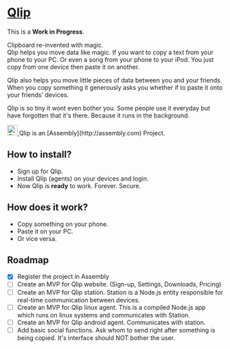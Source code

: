 # [Qlip](https://assembly.com/qlip)

This is a **Work in Progress**.

Clipboard re-invented with magic.   
Qlip helps you move data like magic. If you want to copy a text from your phone to your PC.
Or even a song from your phone to your iPod. You just copy from one device then paste it on another.

Qlip also helps you move little pieces of data between you and your friends. When you copy something 
it generously asks you whether if to paste it onto your friends' devices.

Qlip is so tiny it wont even bother you. Some people use it everyday but have forgotten that it's there.
Because it runs in the background.

<a href="https://assembly.com/idealist/bounties">
<img src="https://asm-badger.herokuapp.com/qlip/badges/tasks.svg" height="24px" alt="Open Tasks" />
</a>   
Qlip is an [Assembly](http://assembly.com) Project.

## How to install?
* Sign up for Qlip.
* Install Qlip (agents) on your devices and login.
* Now Qlip is **ready** to work. Forever. Secure.

## How does it work?
* Copy something on your phone.
* Paste it on your PC.
* Or vice versa.

## Roadmap
- [x] Register the project in Assembly
- [ ] Create an MVP for Qlip website. (Sign-up, Settings, Downloads, Pricing)
- [ ] Create an MVP for Qlip station. Station is a Node.js entity responsible for real-time communication between devices.
- [ ] Create an MVP for Qlip linux agent. This is a compiled Node.js app which runs on linux systems and communicates with Station.  
- [ ] Create an MVP for Qlip android agent. Communicates with station.   
- [ ] Add basic social functions. Ask whom to send right after something is being copied. It's interface should NOT bother the user.
